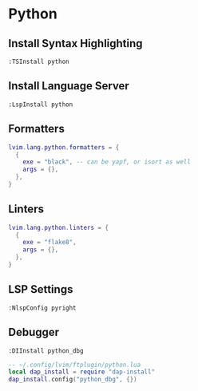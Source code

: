 # Python

## Install Syntax Highlighting

```vim
:TSInstall python
```

## Install Language Server

```vim
:LspInstall python
```

## Formatters

```lua
lvim.lang.python.formatters = {
  {
    exe = "black", -- can be yapf, or isort as well
    args = {},
  },
}
```

## Linters

```lua
lvim.lang.python.linters = {
  {
    exe = "flake8",
    args = {}, 
  },
}
```

## LSP Settings

```vim
:NlspConfig pyright
```

## Debugger

```vim
:DIInstall python_dbg
```

```lua
-- ~/.config/lvim/ftplugin/python.lua
local dap_install = require "dap-install"
dap_install.config("python_dbg", {})
```
